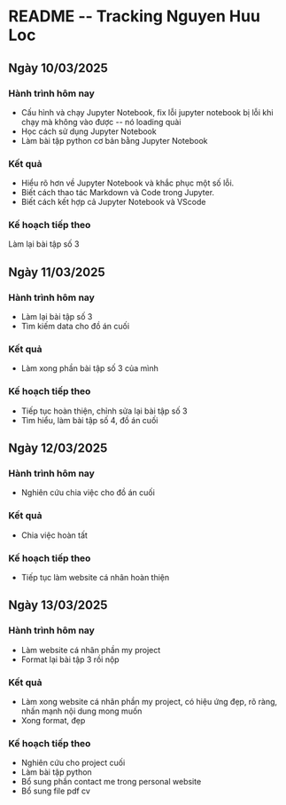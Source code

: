 # README -- Tracking Nguyen Huu Loc

## Ngày 10/03/2025

### Hành trình hôm nay

- Cấu hình và chạy Jupyter Notebook, fix lỗi jupyter notebook bị lỗi khi chạy mà không vào được -- nó loading quài
- Học cách sử dụng Jupyter Notebook
- Làm bài tập python cơ bản bằng Jupyter Notebook

### Kết quả

- Hiểu rõ hơn về Jupyter Notebook và khắc phục một số lỗi.
- Biết cách thao tác Markdown và Code trong Jupyter.
- Biết cách kết hợp cả Jupyter Notebook và VScode

### Kế hoạch tiếp theo

Làm lại bài tập số 3

## Ngày 11/03/2025

### Hành trình hôm nay

- Làm lại bài tập số 3
- Tìm kiếm data cho đồ án cuối

### Kết quả

- Làm xong phần bài tập số 3 của mình

### Kế hoạch tiếp theo

* Tiếp tục hoàn thiện, chỉnh sửa lại bài tập số 3
* Tìm hiểu, làm bài tập số 4, đồ án cuối

## Ngày 12/03/2025

### Hành trình hôm nay

- Nghiên cứu chia việc cho đồ án cuối

### Kết quả

- Chia việc hoàn tất

### Kế hoạch tiếp theo

* Tiếp tục làm website cá nhân hoàn thiện

## Ngày 13/03/2025

### Hành trình hôm nay

- Làm website cá nhân phần my project
- Format lại bài tập 3 rồi nộp

### Kết quả

- Làm xong website cá nhân phần my project, có hiệu ứng đẹp, rõ ràng, nhấn mạnh nội dung mong muốn
- Xong format, đẹp

### Kế hoạch tiếp theo

* Nghiên cứu cho project cuối
* Làm bài tập python
* Bổ sung phần contact me trong personal website
* Bổ sung file pdf cv
